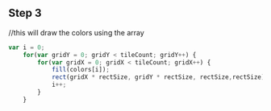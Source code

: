 ## Step 3

//this will draw the colors using the array

```js
var i = 0;
    for(var gridY = 0; gridY < tileCount; gridY++) {
        for(var gridX = 0; gridX < tileCount; gridX++) {
            fill(colors[i]);
            rect(gridX * rectSize, gridY * rectSize, rectSize,rectSize);
            i++;
        }
    }
```
